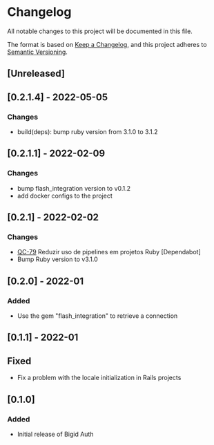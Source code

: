 # Changelog

All notable changes to this project will be documented in this file.

The format is based on [Keep a Changelog](https://keepachangelog.com/en/1.0.0/),
and this project adheres to [Semantic Versioning](https://semver.org/spec/v2.0.0.html).

## [Unreleased]

## [0.2.1.4] - 2022-05-05

### Changes

- build(deps): bump ruby version from 3.1.0 to 3.1.2

## [0.2.1.1] - 2022-02-09

### Changes

- bump flash_integration version to v0.1.2
- add docker configs to the project

## [0.2.1] - 2022-02-02

### Changes

- [QC-79](https://qflash.atlassian.net/jira/software/projects/QC/boards/31?selectedIssue=QC-79)
Reduzir uso de pipelines em projetos Ruby [Dependabot]
- Bump Ruby version to v3.1.0

## [0.2.0] - 2022-01

### Added

- Use the gem "flash_integration" to retrieve a connection

## [0.1.1] - 2022-01

## Fixed

- Fix a problem with the locale initialization in Rails projects

## [0.1.0]

### Added

- Initial release of Bigid Auth
